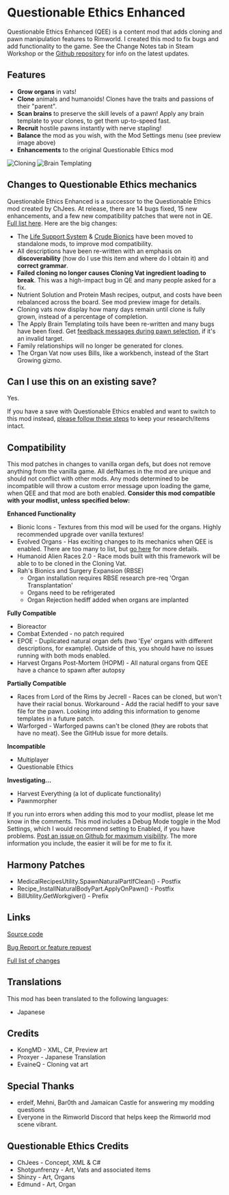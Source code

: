 # Questionable Ethics Enhanced
 Questionable Ethics Enhanced (QEE) is a content mod that adds cloning and pawn manipulation features to Rimworld. I created this mod to fix bugs and add functionality to the game. See the Change Notes tab in Steam Workshop or the [Github repository](https://github.com/KongMD-Steam/QuestionableEthicsEnhanced) for info on the latest updates.

## Features

* **Grow organs** in vats!
* **Clone** animals and humanoids! Clones have the traits and passions of their "parent".
* **Scan brains** to preserve the skill levels of a pawn! Apply any brain template to your clones, to get them up-to-speed fast.
* **Recruit** hostile pawns instantly with nerve stapling!
* **Balance** the mod as you wish, with the Mod Settings menu (see preview image above)
* **Enhancements** to the original Questionable Ethics mod

![Cloning](https://i.imgur.com/Sr8GRm1.jpg)
![Brain Templating](https://i.imgur.com/7HhYJby.jpg)

## Changes to Questionable Ethics mechanics

Questionable Ethics Enhanced is a successor to the Questionable Ethics mod created by ChJees. At release, there are 14 bugs fixed, 15 new enhancements, and a few new compatibility patches that were not in QE. [Full list here](https://github.com/KongMD-Steam/QuestionableEthicsEnhanced/issues?page=1&q=is%3Aissue+is%3Aclosed). Here are the big changes:

* The [Life Support System](https://steamcommunity.com/sharedfiles/filedetails/?id=1778018794) & [Crude Bionics](https://steamcommunity.com/sharedfiles/filedetails/?id=1785162951) have been moved to standalone mods, to improve mod compatibility.
* All descriptions have been re-written with an emphasis on **discoverability** (how do I use this item and where do I obtain it) and **correct grammar**.
* **Failed cloning no longer causes Cloning Vat ingredient loading to break**. This was a high-impact bug in QE and many people asked for a fix.
* Nutrient Solution and Protein Mash recipes, output, and costs have been rebalanced across the board. See mod preview image for details.
* Cloning vats now display how many days remain until clone is fully grown, instead of a percentage of completion.
* The Apply Brain Templating toils have been re-written and many bugs have been fixed. Get [feedback messages during pawn selection](https://github.com/KongMD-Steam/QuestionableEthicsEnhanced/blob/master/Languages/English/Keyed/QuestionableEthics.xml), if it's an invalid target.
* Family relationships will no longer be generated for clones.
* The Organ Vat now uses Bills, like a workbench, instead of the Start Growing gizmo.

## Can I use this on an existing save?
Yes. 

If you have a save with Questionable Ethics enabled and want to switch to this mod instead, [please follow these steps](https://github.com/KongMD-Steam/QuestionableEthicsEnhanced/blob/master/Docs/QE_Legacy_Save_Instructions.md) to keep your research/items intact.

## Compatibility
This mod patches in changes to vanilla organ defs, but does not remove anything from the vanilla game. All defNames in the mod are unique and should not conflict with other mods. Any mods determined to be incompatible will throw a custom error message upon loading the game, when QEE and that mod are both enabled. **Consider this mod compatible with your modlist, unless specified below:**

**Enhanced Functionality**
* Bionic Icons - Textures from this mod will be used for the organs. Highly recommended upgrade over vanilla textures!
* Evolved Organs - Has exciting changes to its mechanics when QEE is enabled. There are too many to list, but [go here]([https://github.com/Xahkarias/Evolved-Organs/blob/master/About/Patch%20Notes.txt) for more details.
* Humanoid Alien Races 2.0 - Race mods built with this framework will be able to to be cloned in the Cloning Vat.
* Rah's Bionics and Surgery Expansion (RBSE)
  * Organ installation requires RBSE research pre-req 'Organ Transplantation'
  * Organs need to be refrigerated
  * Organ Rejection hediff added when organs are implanted

**Fully Compatible**
* Bioreactor
* Combat Extended - no patch required
* EPOE - Duplicated natural organ defs (two 'Eye' organs with different descriptions, for example). Outside of this, you should have no issues running with both mods enabled.
* Harvest Organs Post-Mortem (HOPM) - All natural organs from QEE have a chance to spawn after autopsy

**Partially Compatible**
* Races from Lord of the Rims by Jecrell - Races can be cloned, but won't have their racial bonus. Workaround - Add the racial hediff to your save file for the pawn. Looking into adding this information to genome templates in a future patch.
* Warforged - Warforged pawns can't be cloned (they are robots that have no meat). See the GitHub issue for more details.

**Incompatible**
* Multiplayer
* Questionable Ethics

**Investigating...**
* Harvest Everything (a lot of duplicate functionality)
* Pawnmorpher

If you run into errors when adding this mod to your modlist, please let me know in the comments. This mod includes a Debug Mode toggle in the Mod Settings, which I would recommend setting to Enabled, if you have problems. [Post an issue on Github for maximum visibility](https://github.com/KongMD-Steam/QuestionableEthicsEnhanced/issues). The more information you include, the easier it will be for me to fix it.

## Harmony Patches
* MedicalRecipesUtility.SpawnNaturalPartIfClean() - Postfix
* Recipe_InstallNaturalBodyPart.ApplyOnPawn() - Postfix
* BillUtility.GetWorkgiver() - Prefix

## Links
[Source code](https://github.com/KongMD-Steam/QuestionableEthicsEnhanced)

[Bug Report or feature request](https://github.com/KongMD-Steam/QuestionableEthicsEnhanced/issues)

[Full list of changes](https://github.com/KongMD-Steam/QuestionableEthicsEnhanced/issues?page=1&q=is%3Aissue+is%3Aclosed)

## Translations
This mod has been translated to the following languages:
* Japanese

## Credits
* KongMD - XML, C#, Preview art
* Proxyer - Japanese Translation
* EvaineQ - Cloning vat art

## Special Thanks
* erdelf, Mehni, Bar0th and Jamaican Castle for answering my modding questions
* Everyone in the Rimworld Discord that helps keep the Rimworld mod scene vibrant.

## Questionable Ethics Credits ##
* ChJees - Concept, XML & C#
* Shotgunfrenzy - Art, Vats and associated items
* Shinzy - Art, Organs
* Edmund - Art, Organ